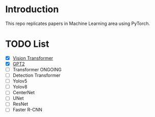 # Introduction
This repo replicates papers in Machine Learning area using PyTorch.

# TODO List
- [x] [Vision Transformer](https://github.com/GuilinXie/Paper_Replicating/tree/main/vision_transformer)
- [x] [GPT2](https://github.com/GuilinXie/Paper_Replicating/tree/main/gpt2)
- [ ] Transformer             ONGOING   
- [ ] Detection Transformer 
- [ ] Yolov5   
- [ ] Yolov8  
- [ ] CenterNet  
- [ ] UNet
- [ ] ResNet
- [ ] Faster R-CNN
